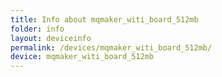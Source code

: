 ```yaml
---
title: Info about mqmaker_witi_board_512mb
folder: info
layout: deviceinfo
permalink: /devices/mqmaker_witi_board_512mb/
device: mqmaker_witi_board_512mb
---
```

